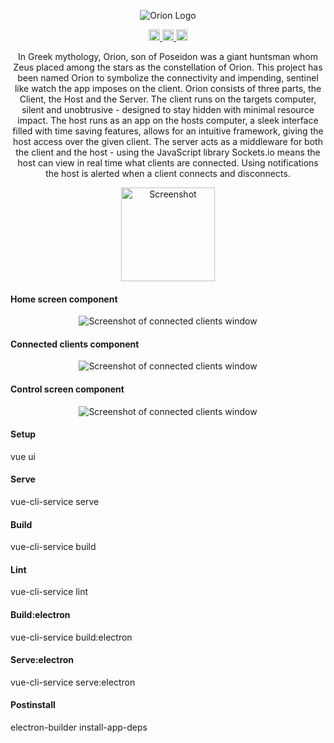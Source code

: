 <p align="center">
  <img src="https://raw.githubusercontent.com/o-y/Orion/master/git_assets/Title/Title.png" alt="Orion Logo"/>
</p>

<div align="center">
  <a href="https://api.codeclimate.com/v1/badges/03b7dfafbbf28b6fe8e4/maintainability">
    <img src="https://api.codeclimate.com/v1/badges/03b7dfafbbf28b6fe8e4/maintainability" alt="Maintainability" height="18">
  </a>
  <a href="https://david-dm.org/O-Y/Orion.svg">
    <img src="https://david-dm.org/O-Y/Orion.svg" alt="Dependencies" height="18">
  </a>
  <a href="https://badge.fury.io/gh/o-y%2Forion.svg">
    <img src="https://badge.fury.io/gh/o-y%2Forion.svg" alt="GitHub version" height="18">
  </a>
</div>

<p align="center">
  In Greek mythology, Orion, son of Poseidon was a giant huntsman whom Zeus placed among the stars as the constellation of Orion. This project has been named Orion to symbolize the connectivity and impending, sentinel like watch the app imposes on the client.
  Orion consists of three parts, the Client, the Host and the Server. The client runs on the targets computer, silent and unobtrusive - designed to stay hidden with minimal resource impact. The host runs as an app on the hosts computer, a sleek interface filled with time saving features, allows for an intuitive framework, giving the host access over the given client. The server acts as a middleware for both the client and the host - using the JavaScript library Sockets.io means the host can view in real time what clients are connected. Using notifications the host is alerted when a client connects and disconnects.
</p>

<p align="center">
  <img src="https://raw.githubusercontent.com/o-y/Orion/master/git_assets/Title/Screenshot.png" alt="Screenshot" height="150px"/>
</p>

#### Home screen component

<p align="center">
  <img src="https://raw.githubusercontent.com/o-y/Orion/master/git_assets/Window/HomeWindow.png" alt="Screenshot of connected clients window"/>
</p>


#### Connected clients component

<p align="center">
  <img src="https://raw.githubusercontent.com/o-y/Orion/master/git_assets/Window/ConnectedWindow.png" alt="Screenshot of connected clients window"/>
</p>

#### Control screen component

<p align="center">
  <img src="https://raw.githubusercontent.com/o-y/Orion/master/git_assets/Window/ControlWindow.png" alt="Screenshot of connected clients window"/>
</p>


#### Setup
vue ui

#### Serve
vue-cli-service serve

#### Build
vue-cli-service build

#### Lint
vue-cli-service lint

#### Build:electron
vue-cli-service build:electron

#### Serve:electron
vue-cli-service serve:electron

#### Postinstall
electron-builder install-app-deps
